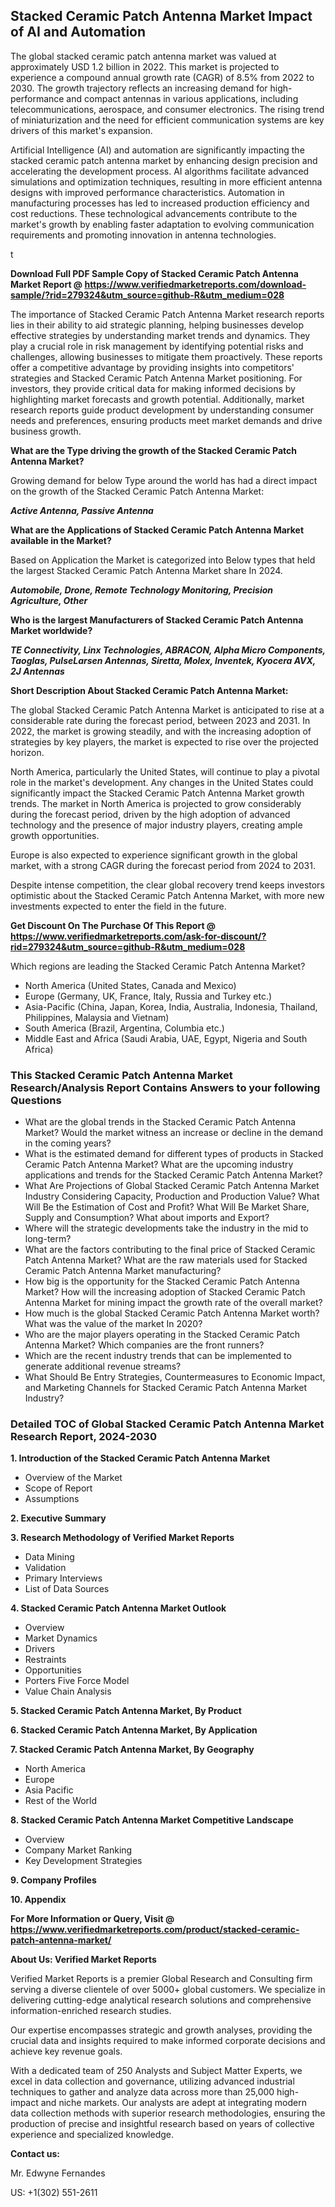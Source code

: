 <h2>Stacked Ceramic Patch Antenna Market Impact of AI and Automation</h2><p>The global stacked ceramic patch antenna market was valued at approximately USD 1.2 billion in 2022. This market is projected to experience a compound annual growth rate (CAGR) of 8.5% from 2022 to 2030. The growth trajectory reflects an increasing demand for high-performance and compact antennas in various applications, including telecommunications, aerospace, and consumer electronics. The rising trend of miniaturization and the need for efficient communication systems are key drivers of this market's expansion.</p><p>Artificial Intelligence (AI) and automation are significantly impacting the stacked ceramic patch antenna market by enhancing design precision and accelerating the development process. AI algorithms facilitate advanced simulations and optimization techniques, resulting in more efficient antenna designs with improved performance characteristics. Automation in manufacturing processes has led to increased production efficiency and cost reductions. These technological advancements contribute to the market's growth by enabling faster adaptation to evolving communication requirements and promoting innovation in antenna technologies.</p>t</p><p id="" class=""><strong>Download Full PDF Sample Copy of Stacked Ceramic Patch Antenna Market Report @ <a href="https://www.verifiedmarketreports.com/download-sample/?rid=279324&utm_source=github-R&utm_medium=028" target="_blank">https://www.verifiedmarketreports.com/download-sample/?rid=279324&utm_source=github-R&utm_medium=028</a></strong></p><p>The importance of&nbsp;Stacked Ceramic Patch Antenna Market research reports lies in their ability to aid strategic planning, helping businesses develop effective strategies by understanding market trends and dynamics. They play a crucial role in risk management by identifying potential risks and challenges, allowing businesses to mitigate them proactively. These reports offer a competitive advantage by providing insights into competitors' strategies and Stacked Ceramic Patch Antenna Market positioning. For investors, they provide critical data for making informed decisions by highlighting market forecasts and growth potential. Additionally, market research reports guide product development by understanding consumer needs and preferences, ensuring products meet market demands and drive business growth.</p><p><strong>What are the&nbsp;Type driving the growth of the Stacked Ceramic Patch Antenna Market?</strong></p><p id="" class="">Growing demand for below Type around the world has had a direct impact on the growth of the Stacked Ceramic Patch Antenna Market:</p><em><strong>Active Antenna, Passive Antenna</strong></em></p><strong>What are the&nbsp;Applications&nbsp;of Stacked Ceramic Patch Antenna Market available in the Market?</strong></p><p id="" class="">Based on Application the Market is categorized into Below types that held the largest Stacked Ceramic Patch Antenna Market share In 2024.</p><em><strong>Automobile, Drone, Remote Technology Monitoring, Precision Agriculture, Other</strong></em></p><strong>Who is the largest Manufacturers of Stacked Ceramic Patch Antenna Market worldwide?</strong></p><p><em><strong>TE Connectivity, Linx Technologies, ABRACON, Alpha Micro Components, Taoglas, PulseLarsen Antennas, Siretta, Molex, Inventek, Kyocera AVX, 2J Antennas</strong></em></p><p id="" class=""><strong>Short Description About Stacked Ceramic Patch Antenna Market:</strong></p><p>The global Stacked Ceramic Patch Antenna Market is anticipated to rise at a considerable rate during the forecast period, between 2023 and 2031. In 2022, the market is growing steadily, and with the increasing adoption of strategies by key players, the market is expected to rise over the projected horizon.</p><p>North America, particularly the United States, will continue to play a pivotal role in the market's development. Any changes in the United States could significantly impact the Stacked Ceramic Patch Antenna Market growth trends. The market in North America is projected to grow considerably during the forecast period, driven by the high adoption of advanced technology and the presence of major industry players, creating ample growth opportunities.</p><p>Europe is also expected to experience significant growth in the global market, with a strong CAGR during the forecast period from 2024 to 2031.</p><p>Despite intense competition, the clear global recovery trend keeps investors optimistic about the Stacked Ceramic Patch Antenna Market, with more new investments expected to enter the field in the future.</p><p id="" class=""><strong>Get Discount On The Purchase Of This Report @ <a href="https://www.verifiedmarketreports.com/ask-for-discount/?rid=279324&utm_source=github-R&utm_medium=028" target="_blank">https://www.verifiedmarketreports.com/ask-for-discount/?rid=279324&utm_source=github-R&utm_medium=028</a></strong></p>Which regions are leading the Stacked Ceramic Patch Antenna Market?</p><ul><li>North America (United States, Canada and Mexico)</li><li>Europe (Germany, UK, France, Italy, Russia and Turkey etc.)</li><li>Asia-Pacific (China, Japan, Korea, India, Australia, Indonesia, Thailand, Philippines, Malaysia and Vietnam)</li><li>South America (Brazil, Argentina, Columbia etc.)</li><li>Middle East and Africa (Saudi Arabia, UAE, Egypt, Nigeria and South Africa)</li></ul><h3 id="" class="">This Stacked Ceramic Patch Antenna Market Research/Analysis Report Contains Answers to your following Questions</h3><ul><li>What are the global trends in the Stacked Ceramic Patch Antenna Market? Would the market witness an increase or decline in the demand in the coming years?</li><li>What is the estimated demand for different types of products in Stacked Ceramic Patch Antenna Market? What are the upcoming industry applications and trends for the Stacked Ceramic Patch Antenna Market?</li><li>What Are Projections of Global Stacked Ceramic Patch Antenna Market Industry Considering Capacity, Production and Production Value? What Will Be the Estimation of Cost and Profit? What Will Be Market Share, Supply and Consumption? What about imports and Export?</li><li>Where will the strategic developments take the industry in the mid to long-term?</li><li>What are the factors contributing to the final price of Stacked Ceramic Patch Antenna Market? What are the raw materials used for Stacked Ceramic Patch Antenna Market manufacturing?</li><li>How big is the opportunity for the Stacked Ceramic Patch Antenna Market? How will the increasing adoption of Stacked Ceramic Patch Antenna Market for mining impact the growth rate of the overall market?</li><li>How much is the global Stacked Ceramic Patch Antenna Market worth? What was the value of the market In 2020?</li><li>Who are the major players operating in the Stacked Ceramic Patch Antenna Market? Which companies are the front runners?</li><li>Which are the recent industry trends that can be implemented to generate additional revenue streams?</li><li>What Should Be Entry Strategies, Countermeasures to Economic Impact, and Marketing Channels for Stacked Ceramic Patch Antenna Market Industry?</li></ul><h3 id="" class="">Detailed TOC of Global Stacked Ceramic Patch Antenna Market Research Report, 2024-2030</h3><p id="" class=""><strong>1. Introduction of the Stacked Ceramic Patch Antenna Market</strong></p><ul><li>Overview of the Market</li><li>Scope of Report</li><li>Assumptions</li></ul><p id="" class=""><strong>2. Executive Summary</strong></p><p id="" class=""><strong>3. Research Methodology of Verified Market Reports</strong></p><ul><li>Data Mining</li><li>Validation</li><li>Primary Interviews</li><li>List of Data Sources</li></ul><p id="" class=""><strong>4. Stacked Ceramic Patch Antenna Market Outlook</strong></p><ul><li>Overview</li><li>Market Dynamics</li><li>Drivers</li><li>Restraints</li><li>Opportunities</li><li>Porters Five Force Model</li><li>Value Chain Analysis</li></ul><p id="" class=""><strong>5. Stacked Ceramic Patch Antenna Market, By Product</strong></p><p id="" class=""><strong>6. Stacked Ceramic Patch Antenna Market, By Application</strong></p><p id="" class=""><strong>7. Stacked Ceramic Patch Antenna Market, By Geography</strong></p><ul><li>North America</li><li>Europe</li><li>Asia Pacific</li><li>Rest of the World</li></ul><p id="" class=""><strong>8. Stacked Ceramic Patch Antenna Market Competitive Landscape</strong></p><ul><li>Overview</li><li>Company Market Ranking</li><li>Key Development Strategies</li></ul><p id="" class=""><strong>9. Company Profiles</strong></p><p id="" class=""><strong>10. Appendix</strong></p><p id="" class=""><strong>For More Information or Query, Visit @ <a href="https://www.verifiedmarketreports.com/product/stacked-ceramic-patch-antenna-market/" target="_blank">https://www.verifiedmarketreports.com/product/stacked-ceramic-patch-antenna-market/</a></strong></p><p id="" class=""><strong>About Us: Verified Market Reports</strong></p><p id="" class="">Verified Market Reports is a premier Global Research and Consulting firm serving a diverse clientele of over 5000+ global customers. We specialize in delivering cutting-edge analytical research solutions and comprehensive information-enriched research studies.</p><p id="" class="">Our expertise encompasses strategic and growth analyses, providing the crucial data and insights required to make informed corporate decisions and achieve key revenue goals.</p><p id="" class="">With a dedicated team of 250 Analysts and Subject Matter Experts, we excel in data collection and governance, utilizing advanced industrial techniques to gather and analyze data across more than 25,000 high-impact and niche markets. Our analysts are adept at integrating modern data collection methods with superior research methodologies, ensuring the production of precise and insightful research based on years of collective experience and specialized knowledge.</p><p id="" class=""><strong>Contact us:</strong></p><p id="" class="">Mr. Edwyne Fernandes</p><p id="" class="">US: +1(302) 551-2611</p>